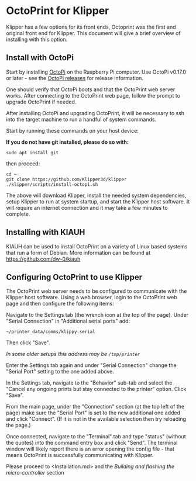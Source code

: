 # OctoPrint for Klipper

Klipper has a few options for its front ends, Octoprint was the first and original front end for Klipper. This document will give a brief overview of installing with this option.

## Install with OctoPi

Start by installing [OctoPi](https://github.com/guysoft/OctoPi) on the Raspberry Pi computer. Use OctoPi v0.17.0 or later - see the [OctoPi releases](https://github.com/guysoft/OctoPi/releases) for release information.

One should verify that OctoPi boots and that the OctoPrint web server works. After connecting to the OctoPrint web page, follow the prompt to upgrade OctoPrint if needed.

After installing OctoPi and upgrading OctoPrint, it will be necessary to ssh into the target machine to run a handful of system commands.

Start by running these commands on your host device:

**If you do not have git installed, please do so with:**

```
sudo apt install git
```

then proceed:

```
cd ~
git clone https://github.com/Klipper3d/klipper
./klipper/scripts/install-octopi.sh
```

The above will download Klipper, install the needed system dependencies, setup Klipper to run at system startup, and start the Klipper host software. It will require an internet connection and it may take a few minutes to complete.

## Installing with KIAUH

KIAUH can be used to install OctoPrint on a variety of Linux based systems that run a form of Debian. More information can be found at https://github.com/dw-0/kiauh

## Configuring OctoPrint to use Klipper

The OctoPrint web server needs to be configured to communicate with the Klipper host software. Using a web browser, login to the OctoPrint web page and then configure the following items:

Navigate to the Settings tab (the wrench icon at the top of the page). Under "Serial Connection" in "Additional serial ports" add:

```
~/printer_data/comms/klippy.serial
```

Then click "Save".

*In some older setups this address may be `/tmp/printer`*

Enter the Settings tab again and under "Serial Connection" change the "Serial Port" setting to the one added above.

In the Settings tab, navigate to the "Behavior" sub-tab and select the "Cancel any ongoing prints but stay connected to the printer" option. Click "Save".

From the main page, under the "Connection" section (at the top left of the page) make sure the "Serial Port" is set to the new additional one added and click "Connect". (If it is not in the available selection then try reloading the page.)

Once connected, navigate to the "Terminal" tab and type "status" (without the quotes) into the command entry box and click "Send". The terminal window will likely report there is an error opening the config file - that means OctoPrint is successfully communicating with Klipper.

Please proceed to <Installation.md> and the *Building and flashing the micro-controller* section
